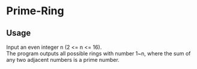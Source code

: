 # Prime-Ring
## Usage
Input an even integer n (2 <= n <= 16).<br>
The program outputs all possible rings with number 1~n, where the sum of any two adjacent numbers is a prime number.
